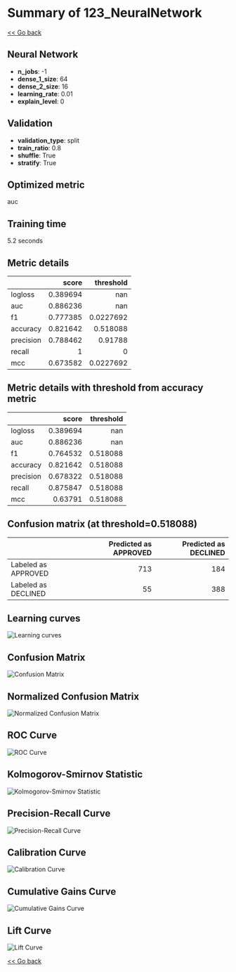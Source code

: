 # Summary of 123_NeuralNetwork

[<< Go back](../README.md)


## Neural Network
- **n_jobs**: -1
- **dense_1_size**: 64
- **dense_2_size**: 16
- **learning_rate**: 0.01
- **explain_level**: 0

## Validation
 - **validation_type**: split
 - **train_ratio**: 0.8
 - **shuffle**: True
 - **stratify**: True

## Optimized metric
auc

## Training time

5.2 seconds

## Metric details
|           |    score |   threshold |
|:----------|---------:|------------:|
| logloss   | 0.389694 | nan         |
| auc       | 0.886236 | nan         |
| f1        | 0.777385 |   0.0227692 |
| accuracy  | 0.821642 |   0.518088  |
| precision | 0.788462 |   0.91788   |
| recall    | 1        |   0         |
| mcc       | 0.673582 |   0.0227692 |


## Metric details with threshold from accuracy metric
|           |    score |   threshold |
|:----------|---------:|------------:|
| logloss   | 0.389694 |  nan        |
| auc       | 0.886236 |  nan        |
| f1        | 0.764532 |    0.518088 |
| accuracy  | 0.821642 |    0.518088 |
| precision | 0.678322 |    0.518088 |
| recall    | 0.875847 |    0.518088 |
| mcc       | 0.63791  |    0.518088 |


## Confusion matrix (at threshold=0.518088)
|                     |   Predicted as APPROVED |   Predicted as DECLINED |
|:--------------------|------------------------:|------------------------:|
| Labeled as APPROVED |                     713 |                     184 |
| Labeled as DECLINED |                      55 |                     388 |

## Learning curves
![Learning curves](learning_curves.png)
## Confusion Matrix

![Confusion Matrix](confusion_matrix.png)


## Normalized Confusion Matrix

![Normalized Confusion Matrix](confusion_matrix_normalized.png)


## ROC Curve

![ROC Curve](roc_curve.png)


## Kolmogorov-Smirnov Statistic

![Kolmogorov-Smirnov Statistic](ks_statistic.png)


## Precision-Recall Curve

![Precision-Recall Curve](precision_recall_curve.png)


## Calibration Curve

![Calibration Curve](calibration_curve_curve.png)


## Cumulative Gains Curve

![Cumulative Gains Curve](cumulative_gains_curve.png)


## Lift Curve

![Lift Curve](lift_curve.png)



[<< Go back](../README.md)
